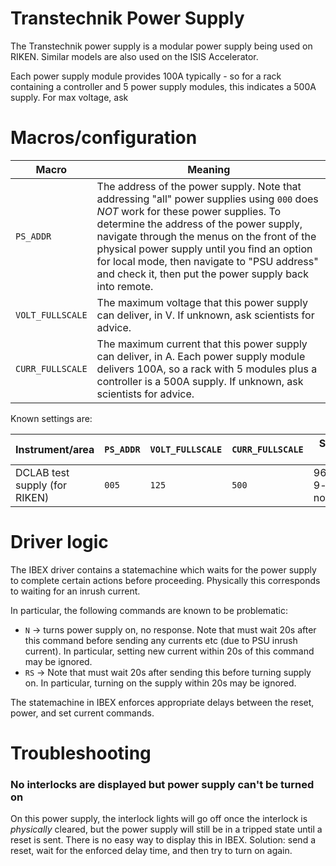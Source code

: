 # Transtechnik Power Supply

The Transtechnik power supply is a modular power supply being used on RIKEN. Similar models are also used on the ISIS Accelerator.

Each power supply module provides 100A typically - so for a rack containing a controller and 5 power supply modules, this indicates a 500A supply. For max voltage, ask

# Macros/configuration

| Macro | Meaning |
| --- | --- |
| `PS_ADDR` | The address of the power supply. Note that addressing "all" power supplies using `000` does *NOT* work for these power supplies. To determine the address of the power supply, navigate through the menus on the front of the physical power supply until you find an option for local mode, then navigate to "PSU address" and check it, then put the power supply back into remote. |
| `VOLT_FULLSCALE` | The maximum voltage that this power supply can deliver, in V. If unknown, ask scientists for advice. |
| `CURR_FULLSCALE` | The maximum current that this power supply can deliver, in A. Each power supply module delivers 100A, so a rack with 5 modules plus a controller is a 500A supply. If unknown, ask scientists for advice. |

Known settings are:

| Instrument/area | `PS_ADDR` | `VOLT_FULLSCALE` | `CURR_FULLSCALE` | Serial comms settings |
| --- | --- | --- | --- | --- |
| DCLAB test supply (for RIKEN) | `005` | `125` | `500` | 9600/8/None/1, 9-way cable, no null modem |

# Driver logic

The IBEX driver contains a statemachine which waits for the power supply to complete certain actions before proceeding. Physically this corresponds to waiting for an inrush current.

In particular, the following commands are known to be problematic:
- `N` -> turns power supply on, no response. Note that must wait 20s after this command before sending any currents etc (due to PSU inrush current). In particular, setting new current within 20s of this command may be ignored.
- `RS` -> Note that must wait 20s after sending this before turning supply on. In particular, turning on the supply within 20s may be ignored.

The statemachine in IBEX enforces appropriate delays between the reset, power, and set current commands.

# Troubleshooting

### No interlocks are displayed but power supply can't be turned on

On this power supply, the interlock lights will go off once the interlock is *physically* cleared, but the power supply will still be in a tripped state until a reset is sent. There is no easy way to display this in IBEX. Solution: send a reset, wait for the enforced delay time, and then try to turn on again.